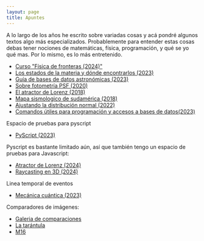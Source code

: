 ```yaml
---
layout: page
title: Apuntes
---
```


A lo largo de los años he escrito sobre variadas cosas y acá pondré algunos textos algo más especializados. Probablemente para entender estas cosas debas tener nociones de matemáticas, física, programación, y qué se yo qué mas. Por lo mismo, es lo más entretenido.

* [Curso "Física de fronteras (2024)"](https://nicomedinap.github.io/apuntes/FisicaDeFronteras/RelatividadGeneral.html)
* [Los estados de la materia y dónde encontrarlos (2023)](https://nicomedinap.github.io/apuntes/EstadosDeLaMateria.html)
* [Guía de bases de datos astronómicas (2023)](https://nicomedinap.github.io/apuntes/GuiaBasesDeDatosAstronomicas.html)
* [Sobre fotometría PSF (2020)](https://nicomedinap.github.io/2020/05/25/FotometriaPSF.html)
* [El atractor de Lorenz (2018)](https://nicomedinap.github.io/2018/11/09/Motivacion.html#El-atractor-de-Lorenz:)
* [Mapa sismologico de sudamérica (2018)](https://nicomedinap.github.io/2018/11/09/Motivacion.html#Un-mapa-sismológico-de-Sudamérica)
* [Ajustando la distribución normal (2022)](https://nicomedinap.github.io/2022/12/15/AjustandoUnaDistribucionNormal.html)
* [Comandos útiles para programación y accesos a bases de datos(2023)](https://nicomedinap.github.io/apuntes/ComandosUtiles.html)

Espacio de pruebas para pyscript
* [PyScript (2023)](https://nicomedinap.github.io/apuntes/PyScript.html)

Pyscript es bastante limitado aún, así que también tengo un espacio de pruebas para Javascript:
* [Atractor de Lorenz (2024)](https://nicomedinap.github.io/apuntes/JavaScript/AtractorLorenz.html)
* [Raycasting en 3D (2024)](https://nicomedinap.github.io/apuntes/JavaScript/Raycasting.html)


Linea temporal de eventos
* [Mecánica cuántica (2023)](https://nicomedinap.github.io/apuntes/LineaTemporal.html)

Comparadores de imágenes:
* [Galeria de comparaciones](https://nicomedinap.github.io/Galeria/CompararImagenes/GaleriaComparaciones.html)
* [La tarántula](https://nicomedinap.github.io/Galeria/CompararImagenes/Tarantula_VISTA_JWST.html)
* [M16](https://nicomedinap.github.io/Galeria/CompararImagenes/M16_HST_JWST.html)